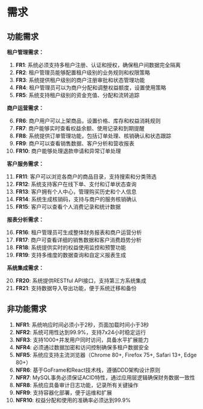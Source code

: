 # 需求

## 功能需求

**租户管理需求：**

1. **FR1**: 系统必须支持多租户注册、认证和授权，确保租户间数据完全隔离
2. **FR2**: 租户管理员能够配置租户级别的业务规则和权限策略
3. **FR3**: 系统提供租户级别的商户注册审批和状态管理功能
4. **FR4**: 租户管理员可以为商户分配和调整权益额度，设置使用策略
5. **FR5**: 系统支持租户级别的资金充值、分配和流转追踪

**商户运营需求：**

6. **FR6**: 商户用户可以上架商品，设置价格、库存和权益消耗规则
7. **FR7**: 商户能够实时查看权益余额、使用记录和到期提醒
8. **FR8**: 系统提供订单管理功能，包括订单处理、核销确认和状态跟踪
9. **FR9**: 商户可以查看销售数据、客户分析和营收报表
10. **FR10**: 商户能够处理退款申请和异常订单处理

**客户服务需求：**

11. **FR11**: 客户可以浏览各商户的商品目录，支持搜索和分类筛选
12. **FR12**: 系统支持客户在线下单、支付和订单状态查询
13. **FR13**: 客户拥有个人中心，管理购买历史和个人信息
14. **FR14**: 系统生成核销码，支持与商户的服务核销确认
15. **FR15**: 客户可以查看个人消费记录和统计数据

**报表分析需求：**

16. **FR16**: 租户管理员可生成整体财务报表和商户运营分析
17. **FR17**: 商户可查看详细的销售数据和客户消费趋势分析
18. **FR18**: 系统提供实时的权益使用监控和预警功能
19. **FR19**: 支持多维度的数据查询和自定义报表生成

**系统集成需求：**

20. **FR20**: 系统提供RESTful API接口，支持第三方系统集成
21. **FR21**: 支持数据导入导出功能，便于系统迁移和备份

## 非功能需求

1. **NFR1**: 系统响应时间必须小于2秒，页面加载时间小于3秒
2. **NFR2**: 系统可用性达到99.9%，支持7x24小时稳定运行
3. **NFR3**: 支持1000+并发用户同时访问，具备水平扩展能力
4. **NFR4**: 必须通过数据加密和访问控制确保多租户数据安全
5. **NFR5**: 系统应支持主流浏览器（Chrome 80+, Firefox 75+, Safari 13+, Edge 80+）
6. **NFR6**: 基于GoFrame和React技术栈，遵循DDD架构设计原则
7. **NFR7**: MySQL事务必须保证ACID特性，通过应用层逻辑确保财务数据一致性
8. **NFR8**: 系统应具备审计日志功能，记录所有关键操作
9. **NFR9**: 支持容器化部署，便于运维和扩展
10. **NFR10**: 权益分配和使用的准确率必须达到99.9%
